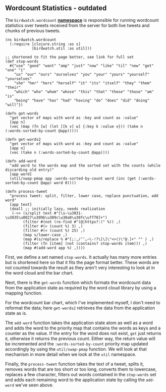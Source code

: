 ## Wordcount Statistics - outdated

The ````birdwatch.wordcount```` **[namespace](https://github.com/matthiasn/BirdWatch/blob/574d2178be6f399086ad2a5ec35c200d252bf887/Clojure-Websockets/MainApp/src/cljs/birdwatch/wordcount.cljs)** is responsible for running wordcount statistics over tweets received from the server for both live tweets and chunks of previous tweets.

~~~
(ns birdwatch.wordcount
  (:require [clojure.string :as s]
            [birdwatch.util :as util]))
            
;; shortened to fit the page better, see link for full set
(def stop-words
  #{"use" "good" "want" "amp" "just" "now" "like" "til" "new" "get" "one" "i" 
    "us" "our" "ours" "ourselves" "you" "your" "yours" "yourself" "yourselves"
    "she" "her" "hers" "herself" "it" "its" "itself" "they" "them" "their" 
    "which" "who" "whom" "whose" "this" "that" "these" "those" "am" "is" 
    "being" "have" "has" "had" "having" "do" "does" "did" "doing" "will"})

(defn get-words
  "get vector of maps with word as :key and count as :value"
  [app n]
  (vec (map (fn [w] (let [[k v] w] {:key k :value v})) (take n (:words-sorted-by-count @app)))))

(defn get-words2
  "get vector of maps with word as :key and count as :value"
  [app n]
  (vec (take n (:words-sorted-by-count @app))))

(defn add-word
  "add word to the words map and the sorted set with the counts (while discarding old entry)"
  [app word]
  (util/swap-pmap app :words-sorted-by-count word (inc (get (:words-sorted-by-count @app) word 0))))

(defn process-tweet
  "process tweet: split, filter, lower case, replace punctuation, add word"
  [app text]
  (doall ;; initially lazy, needs realization
   (->> (s/split text #"[\s—\u3031-\u3035\u0027\u309b\u309c\u30a0\u30fc\uff70]+")
        (filter #(not (re-find #"(@|https?:)" %)) ,)
        (filter #(> (count %) 3) ,)
        (filter #(< (count %) 25) ,)
        (map s/lower-case ,)
        (map #(s/replace % #"[;:,/‘’…~\-!?\[\]\"<>()\"@.]+" "" ) ,)
        (filter (fn [item] (not (contains? stop-words item))) ,)
        (map #(add-word app %) ,))))
~~~

First, we define a set named ````stop-words````. It actually has many more entries but is shortened here so that it fits the page format better. These words are not counted towards the result as they aren't very interesting to look at in the word cloud and the bar chart.

Next, there is the ````get-words```` function which formats the wordcount data from the application state as required by the word cloud library by using a mapping function.

For the wordcount bar chart, which I've implemented myself, I don't need to reformat the data; here ````get-words2```` retrieves the data from the application state as is.

The ````add-word```` function takes the application state atom as well as a word and adds the word to the priority map that contains the words as keys and a counter as the value. If the entry for the word does not exist, ````get```` just returns ````0````, otherwise it returns the previous count. Either way, the return value will be incremented and the ````:words-sorted-by-count```` priority map updated accordingly by using the ````util/swap-pmap```` function. We will look at that mechanism in more detail when we look at the ````util```` namespace.

Finally, the ````process-tweet```` function takes the text of a tweet, splits it, removes words that are too short or too long, converts them to lowercase, replaces a few character, filters out words contained in the ````stop-words```` set and adds each remaining word to the application state by calling the ````add-word```` we've seen above.